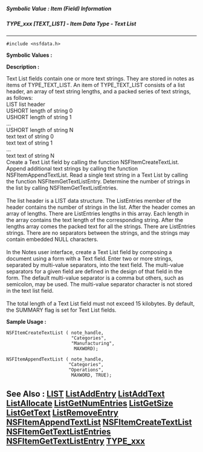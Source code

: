 ##### Symbolic Value : Item (Field) Information
##### TYPE_xxx [TEXT_LIST] - Item Data Type - Text List
---
```
#include <nsfdata.h>
```

**Symbolic Values :**



**Description :**

Text List fields contain one or more text strings. They are stored in notes as items of TYPE_TEXT_LIST.  An item of TYPE_TEXT_LIST consists of a list header, an array of text string lengths, and a packed series of text strings, as follows:<br>
LIST         list header<br>
USHORT       length of string 0<br>
USHORT       length of string 1<br>
...          <br>
USHORT       length of string N<br>
text         text of string 0<br>
text         text of string 1<br>
...<br>
text         text of string N<br>
Create a Text List field by calling the function NSFItemCreateTextList. Append additional text strings by calling the function NSFItemAppendTextList. Read a single text string in a Text List by calling the function NSFItemGetTextListEntry. Determine the number of strings in the list by calling NSFItemGetTextListEntries.<br>
<br>
The list header is a LIST data structure. The ListEntries member of the header contains the number of strings in the list. After the header comes an array of lengths. There are ListEntries lengths in this array. Each length in the array contains the text length of the corresponding string. After the lengths array comes the packed text for all the strings. There are ListEntries strings. There are no separators between the strings, and the strings may contain embedded NULL characters. <br>
<br>
 In the Notes user interface, create a Text List field by composing a document using a form with a Text field. Enter two or more strings, separated by multi-value separators, into the text field. The multi-value separators for a given field are defined in the design of that field in the form. The default multi-value separator is a comma but others, such as semicolon, may be used. The multi-value separator character is not stored in the text list field.<br>
<br>
The total length of a Text List field must not exceed 15 kilobytes. By default, the SUMMARY flag is set for Text List fields.


**Sample Usage :**
```
NSFItemCreateTextList ( note_handle,
                        "Categories",
                        "Manufacturing",
                         MAXWORD);

NSFItemAppendTextList ( note_handle, 
                       "Categories",
                       "Operations", 
                        MAXWORD, TRUE);
```

**See Also :**
[LIST](/domino-c-api-docs/reference/Data/LIST)
[ListAddEntry](/domino-c-api-docs/reference/Func/ListAddEntry)
[ListAddText](/domino-c-api-docs/reference/Func/ListAddText)
[ListAllocate](/domino-c-api-docs/reference/Func/ListAllocate)
[ListGetNumEntries](/domino-c-api-docs/reference/Func/ListGetNumEntries)
[ListGetSize](/domino-c-api-docs/reference/Func/ListGetSize)
[ListGetText](/domino-c-api-docs/reference/Func/ListGetText)
[ListRemoveEntry](/domino-c-api-docs/reference/Func/ListRemoveEntry)
[NSFItemAppendTextList](/domino-c-api-docs/reference/Func/NSFItemAppendTextList)
[NSFItemCreateTextList](/domino-c-api-docs/reference/Func/NSFItemCreateTextList)
[NSFItemGetTextListEntries](/domino-c-api-docs/reference/Func/NSFItemGetTextListEntries)
[NSFItemGetTextListEntry](/domino-c-api-docs/reference/Func/NSFItemGetTextListEntry)
[TYPE_xxx](/domino-c-api-docs/reference/Symb/TYPE_xxx)
---
